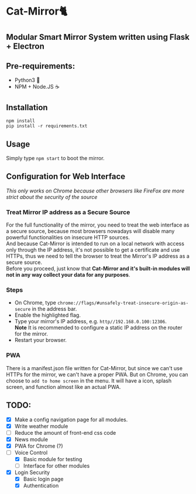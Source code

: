 # Cat-Mirror🐈
## Modular Smart Mirror System written using Flask + Electron

## Pre-requirements:
- Python3 🐍
- NPM + Node.JS ☕

## Installation
    npm install
    pip install -r requirements.txt

## Usage
Simply type `npm start` to boot the mirror.

## Configuration for Web Interface
*This only works on Chrome because other browsers like FireFox are more strict about the security of the source*
### Treat Mirror IP address as a Secure Source
For the full functionality of the mirror, you need to treat the web interface as
a secure source, because most browsers nowadays will disable many powerful functionalities
on insecure HTTP sources.  
And because Cat-Mirror is intended to run on a local network with access only through the IP
address, it's not possible to get a certificate and use HTTPs, thus we need to tell the browser
to treat the Mirror's IP address as a secure source.   
Before you proceed, just know that **Cat-Mirror and it's built-in modules will not in any way collect your data for any purposes**.
### Steps
- On Chrome, type `chrome://flags/#unsafely-treat-insecure-origin-as-secure` in the address bar.
- Enable the highlighted flag.
- Type your mirror's IP address, e.g. `http//192.168.0.100:12306`.  
**Note** It is recommended to configure a static IP address on the router for the mirror.
- Restart your browser.
### PWA
There is a manifest.json file written for Cat-Mirror, but since we can't use HTTPs for the mirror,
we can't have a proper PWA. But on Chrome, you can choose to `add to home screen` in the menu. It
will have a icon, splash screen, and function almost like an actual PWA.

## TODO:
- [x] Make a config navigation page for all modules.  
- [x] Write weather module  
- [ ] Reduce the amount of front-end css code  
- [x] News module  
- [x] PWA for Chrome (?)
- [ ] Voice Control
    - [x] Basic module for testing
    - [ ] Interface for other modules
- [x] Login Security
    - [x] Basic login page
    - [x] Authentication